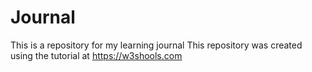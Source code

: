 # Journal
This is a repository for my learning journal
This repository was created using the tutorial at https://w3shools.com
